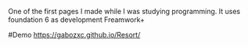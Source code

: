 One of the first pages I made while I was studying programming. It uses foundation 6 as development Freamwork+

#Demo
https://gabozxc.github.io/Resort/
